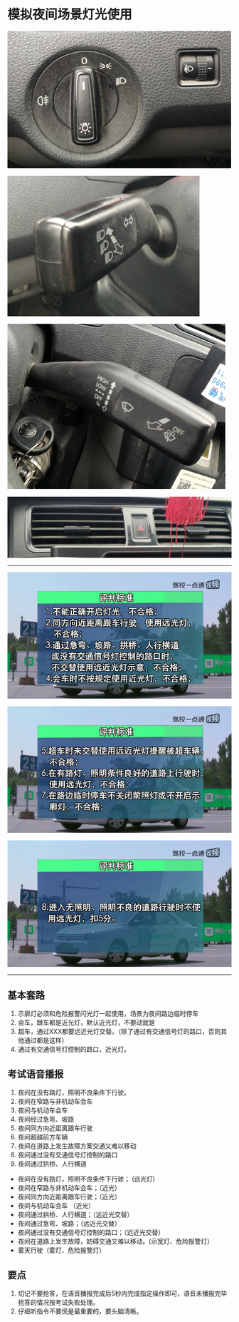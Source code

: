 # 模拟夜间场景灯光使用

![1544770901002.png](image/1544770901002.png)

![1544770913146.png](image/1544770913146.png)

![1544770926201.png](image/1544770926201.png)

![1544771061005.png](image/1544771061005.png)

---

![1545130715942.png](image/1545130715942.png)

![1545130704663.png](image/1545130704663.png)

![1545130689999.png](image/1545130689999.png)

---

## 基本套路

1. 示廓灯必须和危险报警闪光灯一起使用，场景为夜间路边临时停车
2. 会车，跟车都是近光灯，默认近光灯，不要动就是
3. 超车，通过XXX都要远近光灯交替。（除了通过有交通信号灯的路口，否则其他通过都是这样）
4. 通过有交通信号灯控制的路口，近光灯。

## 考试语音播报

1. 夜间在没有路灯，照明不良条件下行驶。
2. 夜间在窄路与非机动车会车
3. 夜间与机动车会车
4. 夜间经过急弯、坡路
5. 夜间同方向近距离跟车行驶
6. 夜间超越前方车辆
7. 夜间在道路上发生故障方案交通又难以移动
8. 夜间通过没有交通信号灯控制的路口
9. 夜间通过拱桥、人行横道


* 夜间在没有路灯，照明不良条件下行驶； (远光灯)
* 夜间在窄路与非机动车会车；（近光）
* 夜间同方向近距离跟车行驶；（近光）
* 夜间与机动车会车 （近光）
* 夜间通过拱桥、人行横道；（远近光交替）
* 夜间通过急弯、坡路；（远近光交替）
* 夜间通过没有交通信号灯控制的路口；（远近光交替）
* 夜间在道路上发生故障，妨碍交通又难以移动。(示宽灯、危险报警灯）
* 雾天行驶（雾灯、危险报警灯）

## 要点

1. 切记不要抢答，在语音播报完成后5秒内完成指定操作即可，语音未播报完毕抢答的情况按考试失败处理。
2. 仔细听指令不要慌是最重要的，要头脑清晰。
